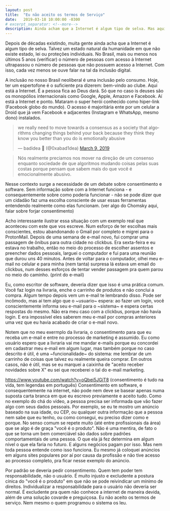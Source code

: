 ```yaml
---
layout: post
title:  "Eu não aceito os termos de Serviço"
date:   2019-03-18 10:00:00 -0300
# excerpt_separator: <!--more-->
description: Ainda acham que a Internet é algum tipo de selva. Mas aqui não é bagunça e você não pode fazer o que quiser sem consequências. Por que os algoritmos podem?
---
```

Depois de décadas existindo, muita gente ainda acha que a Internet é algum tipo de selva. Talvez um estado natural da humanidade em que não existe estado, lei ou proteções individuais. No Brasil, mais ou menos nos últimos 5 anos (verificar) o número de pessoas com acesso à Internet ultrapassou o número de pessoas que não possuem acesso a Internet. Com isso, cada vez menos se ouve falar na tal da inclusão digital.
<!--more-->
A inclusão no nosso Brasil neoliberal é uma inclusão pelo consumo. Hoje, ter um espertofone é o suficiente pra dizerem: bem-vindo ao clube. Aqui está a Internet. É a pessoa fica ao Deus dará. Só que no caso is deuses são os monopólios internacionais como Google, Apple, Amazon e Facebook. Aí está a Internet e ponto. Mataram o super herói conhecido como hiper-link (Facebook globo do mundo). O acesso é majoritária ente por um celular a Droid que já vem Facebook e adjacentes (Instagram e WhatsApp, mesmo dono) instalados.

<blockquote class="twitter-tweet" data-lang="en"><p lang="en" dir="ltr">we really need to move towards a consensus as a society that algorithms changing things behind your back because they think they know you better than you do is emotionally abusive</p>&mdash; badidea 💫 (@0xabad1dea) <a href="https://twitter.com/0xabad1dea/status/1104434607204827136?ref_src=twsrc%5Etfw">March 9, 2019</a></blockquote>
<script async src="https://platform.twitter.com/widgets.js" charset="utf-8"></script>
<blockquote>
    Nós realmente preciamos nos mover na direção de um consenso enquanto sociedade de que algoritmos mudando coisas pelas suas costas porque pensam que sabem mais do que você é emocionalmente abusivo.
</blockquote>

Nesse contexto surge a necessidade de um debate sobre consentimento e software. Sem informação sobre com a Internet funciona - e consequentemente sobre como poderia funcionar - não se pode dizer que um cidadão faz uma escolha consciente de usar essas ferramentas entendendo realmente como elas funcionam. (ver algo do Chomsky aqui, falar sobre forjar consentimento)

Acho interessante ilustrar essa situação com um exemplo real que aconteceu com este que vos escreve. Num esforço de ter escolhas mais conscientes, estou abandonando o Gmail por completo e migrei para o ProtonMail. Depois de uma semana de e-mail novo, fui comprar uma passagem de ônibus para outra cidade no clickbus. Era sexta-feira e eu estava no trabalho, então no meio do processo de escolher assentos e preencher dados pessoais, larguei o computador e fui para uma reunião que durou uns 40 minutos. Antes de voltar para o computador, olhei meu e-mail no celular e para minha (nem tanta) surpresa lá estava um email do clickbus, num desses esforços de tentar vender passagem pra quem parou no meio do caminho. (print do e-mail)

Eu, como escritor de software, deveria dizer que isso é uma prática comum. Você faz login na livraria, enche o carrinho de produtos e não conclui a compra. Algum tempo depois vem um e-mail te lembrando disso. Pode ser incômodo, mas aí tem algo que o ~usuario~ espera: ao fazer um login, você conscientemente informa seu e-mail para o ~sistema~ e espera certas respostas do mesmo. Não era meu caso com a clickbus, porque não havia login. E era impossível eles saberem meu e-mail por compras anteriores uma vez que eu havia acabado de criar o e-mail novo.

Notem que no meu exermplo da livraria, o consentimento para que eu receba um e-mail e entre no processo de marketing é assumido. Eu como usuário espero que a livraria vai me mandar e-mails porque eu concordei em cadastrar meu e-mail em algum lugar, mas também porque no caso descrito é útil, é uma ~funcionalidade~ do sistema: me lembrar de um carrinho de coisas que talvez eu realmente queira comprar. Em outros casos, não é útil, mas se eu marquei a caixinha de "aceito receber novidades sobre X" eu sei que receberei o tal do e-mail marketing.

https://www.youtube.com/watch?v=oQbei5JGiT8 (consentimento é tudo na vida, tem legendas em português)
Consentimento em software, e consequentemente na internet, não pode nem deve se basear apenas numa suposta carta branca em que eu escrevo previamente e aceito tudo. Como no exemplo do chá do vídeo, a pessoa precisa ser informada que vão fazer algo com seus dados pessoais. Por exemplo, se eu te mostro um anúncio baseado na sua idade, ou CEP, ou qualquer outra informação que a pessoa nem sabe que eu tenho, ou como consegui, eu preciso dizer como e porque. No senso comum se repete muito (até entre profissionais da área) que se algo é de graça "você é o produto". Não é uma mentira, de fato o que se torna um bem comerciável são dados sobre padrões comportamentais de uma pessoa. O que ela já fez determina em algum nível o que ela faria no futuro. E alguns negócios pagam por isso. Mas nem toda pessoa entende como isso funciona. Eu mesmo já coloquei anúncios em alguns sites populares por aí por causa da profissão e não tive acesso ao processo completo, pra ficar nesse exemplo do anúncio.

Por padrão se deveria pedir consentimento. Quem tem poder tem responsabilidade, não o usuário. É muito injusto e excludente a postura cínica do "você é o produto" em que não se pode reivindicar um mínimo de direitos. Individualizar a responsabilidade para o usuário não deveria ser normal. É excludente pra quem não conhece a internet de maneira devida, além de uma solução covarde e preguiçosa. Eu não aceito os termos de serviço. Nem mesmo o quem programou o sistema os leu.
